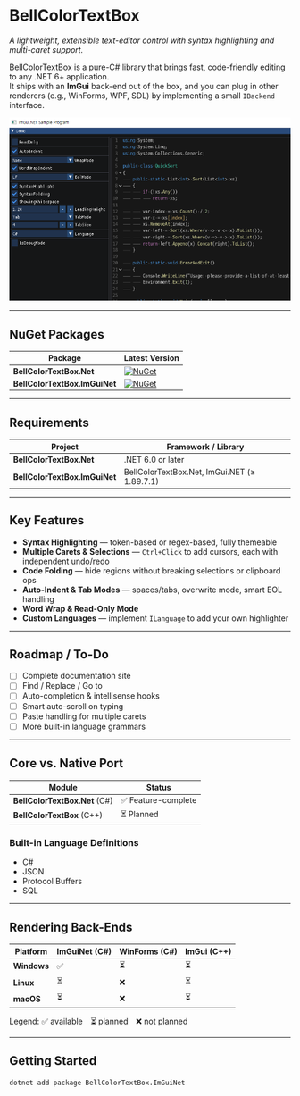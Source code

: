 ﻿# BellColorTextBox

*A lightweight, extensible text-editor control with syntax highlighting and multi-caret support.*

BellColorTextBox is a pure-C# library that brings fast, code-friendly editing to any .NET 6+ application.  
It ships with an **ImGui** back-end out of the box, and you can plug in other renderers (e.g., WinForms, WPF, SDL) by implementing a small `IBackend` interface.

<p align="center">
  <img src="https://raw.githubusercontent.com/kjs104901/BellColorTextBox/main/Documents/screenshot.PNG" alt="BellColorTextBox screenshot" width="700">
</p>

---

## NuGet Packages

| Package | Latest Version |
|---------|----------------|
| **BellColorTextBox.Net** | [![NuGet](https://img.shields.io/nuget/v/BellColorTextBox.Net?logo=nuget)](https://www.nuget.org/packages/BellColorTextBox.Net) |
| **BellColorTextBox.ImGuiNet** | [![NuGet](https://img.shields.io/nuget/v/BellColorTextBox.ImGuiNet?logo=nuget)](https://www.nuget.org/packages/BellColorTextBox.ImGuiNet) |

---

## Requirements

| Project | Framework / Library |
|---------|---------------------|
| **BellColorTextBox.Net** | .NET 6.0 or later |
| **BellColorTextBox.ImGuiNet** | BellColorTextBox.Net, ImGui.NET (≥ 1.89.7.1) |

---

## Key Features

- **Syntax Highlighting** — token-based or regex-based, fully themeable  
- **Multiple Carets & Selections** — `Ctrl+Click` to add cursors, each with independent undo/redo  
- **Code Folding** — hide regions without breaking selections or clipboard ops  
- **Auto-Indent & Tab Modes** — spaces/tabs, overwrite mode, smart EOL handling  
- **Word Wrap & Read-Only Mode**  
- **Custom Languages** — implement `ILanguage` to add your own highlighter

---

## Roadmap / To-Do

- [ ] Complete documentation site  
- [ ] Find / Replace / Go to  
- [ ] Auto-completion & intellisense hooks  
- [ ] Smart auto-scroll on typing  
- [ ] Paste handling for multiple carets  
- [ ] More built-in language grammars

---

## Core vs. Native Port

| Module | Status |
|--------|--------|
| **BellColorTextBox.Net** (C#) | ✅ Feature-complete |
| **BellColorTextBox** (C++) | ⏳ Planned |

### Built-in Language Definitions

- C#
- JSON
- Protocol Buffers
- SQL

---

## Rendering Back-Ends

| Platform | ImGuiNet (C#) | WinForms (C#) | ImGui (C++) |
|----------|---------------|---------------|-------------|
| **Windows** | ✅ | ⏳ | ⏳ |
| **Linux**   | ⏳ | ❌ | ⏳ |
| **macOS**   | ⏳ | ❌ | ⏳ |

Legend: ✅ available ⏳ planned ❌ not planned

---

## Getting Started

```bash
dotnet add package BellColorTextBox.ImGuiNet
